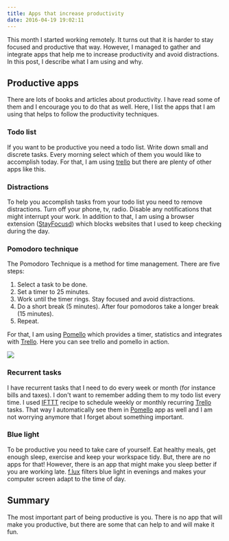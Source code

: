 ```yaml
---
title: Apps that increase productivity
date: 2016-04-19 19:02:11
---
```


This month I started working remotely. It turns out that it is harder to stay focused and productive that way. However, I managed to gather and integrate apps that help me to increase productivity and avoid distractions. In this post, I describe what I am using and why.

<!--more-->

## Productive apps

There are lots of books and articles about productivity. I have read some of them and I encourage you to do that as well. Here, I list the apps that I am using that helps to follow the productivity techniques.

### Todo list

If you want to be productive you need a todo list. Write down small and discrete tasks. Every morning select which of them you would like to accomplish today. For that, I am using [trello] but there are plenty of other apps like this.

### Distractions

To help you accomplish tasks from your todo list you need to remove distractions. Turn off your phone, tv, radio. Disable any notifications that might interrupt your work. In addition to that, I am using a browser extension ([StayFocusd]) which blocks websites that I used to keep checking during the day.

### Pomodoro technique

The Pomodoro Technique is a method for time management. There are five steps:

1. Select a task to be done.
2. Set a timer to 25 minutes.
3. Work until the timer rings. Stay focused and avoid distractions.
4. Do a short break (5 minutes). After four pomodoros take a longer break (15 minutes).
5. Repeat.

For that, I am using [Pomello] which provides a timer, statistics and integrates with [Trello]. Here you can see trello and pomello in action.

![](/img/trello.png)

### Recurrent tasks

I have recurrent tasks that I need to do every week or month (for instance bills and taxes). I don't want to remember adding them to my todo list every time. I used [IFTTT] recipe to schedule weekly or monthly recurring [Trello] tasks. That way I automatically see them in [Pomello] app as well and I am not worrying anymore that I forget about something important.

### Blue light

To be productive you need to take care of yourself. Eat healthy meals, get enough sleep, exercise and keep your workspace tidy. But, there are no apps for that! However, there is an app that might make you sleep better if you are working late. [f.lux] filters blue light in evenings and makes your computer screen adapt to the time of day.

## Summary

The most important part of being productive is you. There is no app that will make you productive, but there are some that can help to and will make it fun.

[trello]: https://trello.com
[StayFocusd]: https://chrome.google.com/webstore/detail/stayfocusd/laankejkbhbdhmipfmgcngdelahlfoji?hl=en
[Pomello]: http://pomelloapp.com/
[IFTTT]: https://ifttt.com/recipes/299813-schedule-daily-or-weekly-recurring-trello-cards
[f.lux]: https://justgetflux.com/

